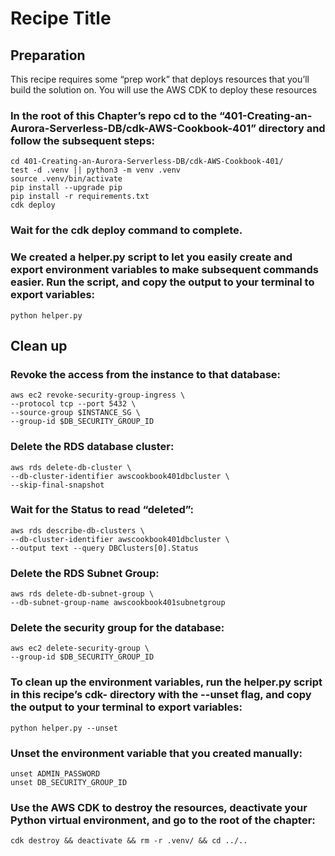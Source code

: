 # Recipe Title
## Preparation
This recipe requires some “prep work” that deploys resources that you’ll build the solution on. You will use the AWS CDK to deploy these resources 

### In the root of this Chapter’s repo cd to the  “401-Creating-an-Aurora-Serverless-DB/cdk-AWS-Cookbook-401” directory and follow the subsequent steps: 
```
cd 401-Creating-an-Aurora-Serverless-DB/cdk-AWS-Cookbook-401/
test -d .venv || python3 -m venv .venv
source .venv/bin/activate
pip install --upgrade pip
pip install -r requirements.txt
cdk deploy
```

### Wait for the cdk deploy command to complete. 

### We created a helper.py script to let you easily create and export environment variables to make subsequent commands easier. Run the script, and copy the output to your terminal to export variables:

`python helper.py`


## Clean up 
### Revoke the access from the instance to that database:
```
aws ec2 revoke-security-group-ingress \
--protocol tcp --port 5432 \
--source-group $INSTANCE_SG \
--group-id $DB_SECURITY_GROUP_ID
```

### Delete the RDS database cluster:
```
aws rds delete-db-cluster \
--db-cluster-identifier awscookbook401dbcluster \
--skip-final-snapshot
```

### Wait for the Status to read “deleted”:
```
aws rds describe-db-clusters \
--db-cluster-identifier awscookbook401dbcluster \
--output text --query DBClusters[0].Status
```
                          
### Delete the RDS Subnet Group: 
```
aws rds delete-db-subnet-group \
--db-subnet-group-name awscookbook401subnetgroup
```

### Delete the security group for the database:
```
aws ec2 delete-security-group \
--group-id $DB_SECURITY_GROUP_ID
```

### To clean up the environment variables, run the helper.py script in this recipe’s cdk- directory with the --unset flag, and copy the output to your terminal to export variables:

`python helper.py --unset`

### Unset the environment variable that you created manually: 
```
unset ADMIN_PASSWORD
unset DB_SECURITY_GROUP_ID
```

### Use the AWS CDK to destroy the resources, deactivate your Python virtual environment, and go to the root of the chapter:
`cdk destroy && deactivate && rm -r .venv/ && cd ../..`

